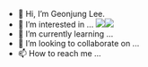 - 👋 Hi, I’m Geonjung Lee.
- 👀 I’m interested in ... <img src="https://img.shields.io/badge/Python-3776AB?style=for-the-badge&logo=Python&logoColor=white"><img src="https://img.shields.io/badge/C++-00599C?style=for-the-badge&logo=C++&logoColor=white">
- 🌱 I’m currently learning ...
- 💞️ I’m looking to collaborate on ...
- 📫 How to reach me ...

<!---
gunjung2147/gunjung2147 is a ✨ special ✨ repository because its `README.md` (this file) appears on your GitHub profile.
You can click the Preview link to take a look at your changes.
--->
